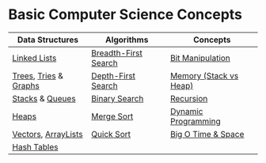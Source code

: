 # Basic Computer Science Concepts

| Data Structures                                                                                                                                                                                                                                       | Algorithms                                                                                  | Concepts                                                                                                |
| ----------------------------------------------------------------------------------------------------------------------------------------------------------------------------------------------------------------------------------------------------- | ------------------------------------------------------------------------------------------- | ------------------------------------------------------------------------------------------------------- |
| [Linked Lists](https://github.com/SalvaChiLlo/CS_Basics/tree/main/DataStructures/LinkedList)                                                                                                                                                          | [Breadth-First Search](https://github.com/SalvaChiLlo/CS_Basics/tree/main/Algorithms/BFS)   | [Bit Manipulation ](https://github.com/SalvaChiLlo/CS_Basics/tree/main/Concepts/BitManipulation)        |
| [Trees](https://github.com/SalvaChiLlo/CS_Basics/tree/main/DataStructures/Tree), [Tries](https://github.com/SalvaChiLlo/CS_Basics/tree/main/DataStructures/Tries) & [Graphs](https://github.com/SalvaChiLlo/CS_Basics/tree/main/DataStructures/Graph) | [Depth-First Search](https://github.com/SalvaChiLlo/CS_Basics/tree/main/Algorithms/DFS)     | [Memory (Stack vs Heap)](https://github.com/SalvaChiLlo/CS_Basics/tree/main/Concepts/Memory_Stack_Heap) |
| [Stacks](https://github.com/SalvaChiLlo/CS_Basics/tree/main/DataStructures/Stack) & [Queues](https://github.com/SalvaChiLlo/CS_Basics/tree/main/DataStructures/Queue)                                                                                 | [Binary Search](https://github.com/SalvaChiLlo/CS_Basics/tree/main/Algorithms/BinarySearch) | [Recursion ](https://github.com/SalvaChiLlo/CS_Basics/tree/main/Concepts/Recursion)                     |
| [Heaps](https://github.com/SalvaChiLlo/CS_Basics/tree/main/DataStructures/Heap)                                                                                                                                                                       | [Merge Sort](https://github.com/SalvaChiLlo/CS_Basics/tree/main/Algorithms/MergeSort)       | [Dynamic Programming ](https://github.com/SalvaChiLlo/CS_Basics/tree/main/Concepts/DynamicProgramming)  |
| [Vectors](https://github.com/SalvaChiLlo/CS_Basics/tree/main/DataStructures/Vector), [ArrayLists](https://github.com/SalvaChiLlo/CS_Basics/tree/main/DataStructures/ArrayList)                                                                        | [Quick Sort](https://github.com/SalvaChiLlo/CS_Basics/tree/main/Algorithms/QuickSort)       | [Big O Time & Space ](https://github.com/SalvaChiLlo/CS_Basics/tree/main/Concepts/BigOTime_Space)       |
| [Hash Tables](https://github.com/SalvaChiLlo/CS_Basics/tree/main/DataStructures/HashTable)                                                                                                                                                            |                                                                                             |
